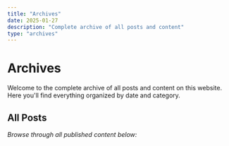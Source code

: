 ```yaml
---
title: "Archives"
date: 2025-01-27
description: "Complete archive of all posts and content"
type: "archives"
---
```


# Archives

Welcome to the complete archive of all posts and content on this website. Here you'll find everything organized by date and category.

## All Posts

*Browse through all published content below:*
